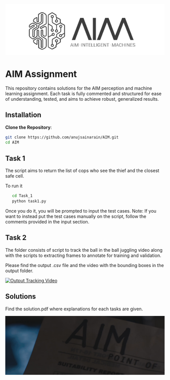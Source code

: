![AIM Logo](AIM_logo.png)

# AIM Assignment

This repository contains solutions for the AIM perception and machine learning assignment. Each task is fully commented and structured for ease of understanding, tested, and aims to achieve robust, generalized results.

## Installation

**Clone the Repository**:
  ```bash
  git clone https://github.com/anujsainarain/AIM.git
  cd AIM
   ```

## Task 1
The script aims to return the list of cops who see the thief and the closest safe cell.

To run it
```bash
   cd Task_1
   python task1.py
```
Once you do it, you will be prompted to input the test cases.
Note: If you want to instead put the test cases manually on the script, follow the comments provided in the input section.

## Task 2
The folder consists of script to track the ball in the ball juggling video along with the scripts to extracting frames to annotate for training and validation.

Please find the output .csv file and the video with the bounding boxes in the output folder.

[![Output Tracking Video](Task_2/output_tracked_video.gif)](Task_2/output/output_tracking_video.mp4)

## Solutions

Find the solution.pdf where explanations for each tasks are given.

![AIM Iron Man](AIM_IM.png)
